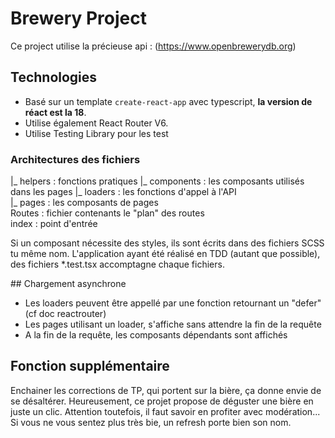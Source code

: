 # Brewery Project

Ce project utilise la précieuse api : (https://www.openbrewerydb.org)

## Technologies
- Basé sur un template `create-react-app` avec typescript, **la version de réact est la 18**.
- Utilise également React Router V6.
- Utilise Testing Library pour les test

### Architectures des fichiers  

|_ helpers : fonctions pratiques
|_ components : les composants utilisés dans les pages
|_ loaders : les fonctions d'appel à l'API  
|_ pages : les composants de pages  
Routes : fichier contenants le "plan" des routes  
index : point d'entrée  

Si un composant nécessite des styles, ils sont écrits dans des fichiers SCSS tu même nom. 
L'application ayant été réalisé en TDD (autant que possible), des fichiers *.test.tsx accomptagne chaque fichiers.

## Chargement asynchrone

- Les loaders peuvent être appellé par une fonction retournant un "defer" (cf doc reactrouter)
- Les pages utilisant un loader, s'affiche sans attendre la fin de la requête
- A la fin de la requête, les composants dépendants sont affichés

## Fonction supplémentaire

Enchainer les corrections de TP, qui portent sur la bière, ça donne envie de se désaltérer.
Heureusement, ce projet propose de déguster une bière en juste un clic.
Attention toutefois, il faut savoir en profiter avec modération... 
Si vous ne vous sentez plus très bie, un refresh porte bien son nom.
